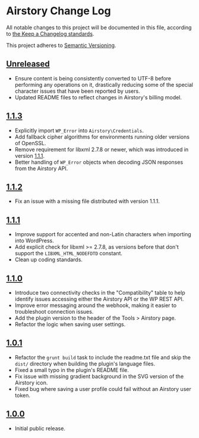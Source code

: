 # Airstory Change Log

All notable changes to this project will be documented in this file, according to [the Keep a Changelog standards](http://keepachangelog.com/).

This project adheres to [Semantic Versioning](http://semver.org/).


## [Unreleased]

* Ensure content is being consistently converted to UTF-8 before performing any operations on it, drastically reducing some of the special character issues that have been reported by users.
* Updated README files to reflect changes in Airstory's billing model.


## [1.1.3]

* Explicitly import `WP_Error` into `Airstory\Credentials`.
* Add fallback cipher algorithms for environments running older versions of OpenSSL.
* Remove requirement for libxml 2.7.8 or newer, which was introduced in version [1.1.1].
* Better handling of `WP_Error` objects when decoding JSON responses from the Airstory API.


## [1.1.2]

* Fix an issue with a missing file distributed with version 1.1.1.


## [1.1.1]

* Improve support for accented and non-Latin characters when importing into WordPress.
* Add explicit check for libxml >= 2.7.8, as versions before that don't support the `LIBXML_HTML_NODEFDTD` constant.
* Clean up coding standards.


## [1.1.0]

* Introduce two connectivity checks in the "Compatibility" table to help identify issues accessing either the Airstory API or the WP REST API.
* Improve error messaging around the webhook, making it easier to troubleshoot connection issues.
* Add the plugin version to the header of the Tools > Airstory page.
* Refactor the logic when saving user settings.


## [1.0.1]

* Refactor the `grunt build` task to include the readme.txt file and skip the `dist/` directory when building the plugin's language files.
* Fixed a small typo in the plugin's README file.
* Fix issue with missing gradient background in the SVG version of the Airstory icon.
* Fixed bug where saving a user profile could fail without an Airstory user token.


## [1.0.0]

* Initial public release.


[Unreleased]: https://github.com/liquidweb/airstory-wp/compare/master...develop
[1.1.3]: https://github.com/liquidweb/airstory-wp/releases/tag/v1.1.3
[1.1.2]: https://github.com/liquidweb/airstory-wp/releases/tag/v1.1.2
[1.1.1]: https://github.com/liquidweb/airstory-wp/releases/tag/v1.1.1
[1.1.0]: https://github.com/liquidweb/airstory-wp/releases/tag/v1.1.0
[1.0.1]: https://github.com/liquidweb/airstory-wp/releases/tag/v1.0.1
[1.0.0]: https://github.com/liquidweb/airstory-wp/releases/tag/v1.0.0
